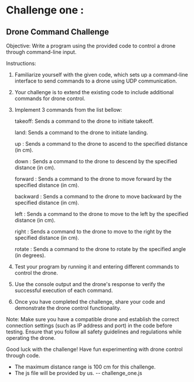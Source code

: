# Challenge one : 
## Drone Command Challenge

Objective: 
Write a program using the provided code to control a drone through command-line input.

Instructions:

1.	Familiarize yourself with the given code, which sets up a command-line interface to send commands to a drone using UDP communication.

2.	Your challenge is to extend the existing code to include additional commands for drone control.

3.	Implement 3 commands from the list bellow:

	takeoff: Sends a command to the drone to initiate takeoff.

	land: Sends a command to the drone to initiate landing.

	up <distance>: Sends a command to the drone to ascend to the specified distance (in cm).

	down <distance>: Sends a command to the drone to descend by the specified distance (in cm).

	forward <distance>: Sends a command to the drone to move forward by the specified distance (in cm).

	backward <distance>: Sends a command to the drone to move backward by the specified distance (in cm).

	left <distance>: Sends a command to the drone to move to the left by the specified distance (in cm).

	right <distance>: Sends a command to the drone to move to the right by the specified distance (in cm).

	rotate <angle>: Sends a command to the drone to rotate by the specified angle (in degrees).



4.	Test your program by running it and entering different commands to control the drone.

5.	Use the console output and the drone's response to verify the successful execution of each command.

6.	Once you have completed the challenge, share your code and demonstrate the drone control functionality.


Note: Make sure you have a compatible drone and establish the correct connection settings (such as IP address and port) in the code before testing. Ensure that you follow all safety guidelines and regulations while operating the drone.

Good luck with the challenge! Have fun experimenting with drone control through code.
-	The maximum distance range is 100 cm for this challenge.
-   The js file will be provided by us. -- challenge_one.js

